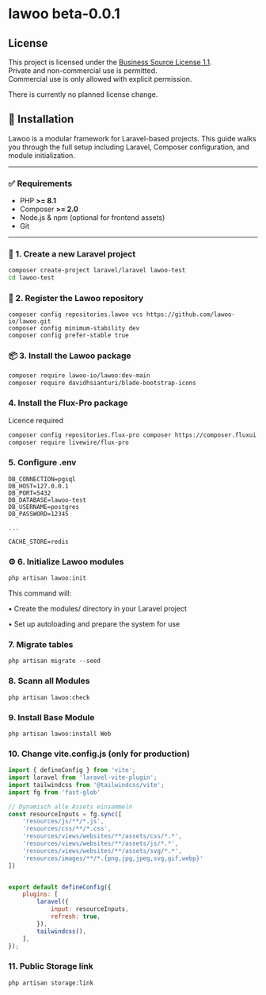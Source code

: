 # lawoo beta-0.0.1



## License

This project is licensed under the [Business Source License 1.1](LICENSE).  
Private and non-commercial use is permitted.  
Commercial use is only allowed with explicit permission.

There is currently no planned license change.

## 🚀 Installation

Lawoo is a modular framework for Laravel-based projects.
This guide walks you through the full setup including Laravel, Composer configuration, and module initialization.

---

### ✅ Requirements

- PHP **>= 8.1**
- Composer **>= 2.0**
- Node.js & npm (optional for frontend assets)
- Git

---

### 🔧 1. Create a new Laravel project

```bash
composer create-project laravel/laravel lawoo-test
cd lawoo-test
```
### 🔧 2. Register the Lawoo repository

```bach
composer config repositories.lawoo vcs https://github.com/lawoo-io/lawoo.git
composer config minimum-stability dev
composer config prefer-stable true
```

### 📦 3. Install the Lawoo package

```bash
composer require lawoo-io/lawoo:dev-main
composer require davidhsianturi/blade-bootstrap-icons
```

### 4. Install the Flux-Pro package
Licence required
```bash
composer config repositories.flux-pro composer https://composer.fluxui.dev
composer require livewire/flux-pro
```

### 5. Configure .env

```
DB_CONNECTION=pgsql
DB_HOST=127.0.0.1
DB_PORT=5432
DB_DATABASE=lawoo-test
DB_USERNAME=postgres
DB_PASSWORD=12345

...

CACHE_STORE=redis
```

### ⚙️ 6. Initialize Lawoo modules

```bash
php artisan lawoo:init
```

This command will:

•	Create the modules/ directory in your Laravel project 

•	Set up autoloading and prepare the system for use

### 7. Migrate tables
```shell
php artisan migrate --seed
```

### 8. Scann all Modules
```shell
php artisan lawoo:check
```

### 9. Install Base Module
```shell
php artisan lawoo:install Web
```

### 10. Change vite.config.js (only for production)
```javascript
import { defineConfig } from 'vite';
import laravel from 'laravel-vite-plugin';
import tailwindcss from '@tailwindcss/vite';
import fg from 'fast-glob'

// Dynamisch alle Assets einsammeln
const resourceInputs = fg.sync([
    'resources/js/**/*.js',
    'resources/css/**/*.css',
    'resources/views/websites/**/assets/css/*.*',
    'resources/views/websites/**/assets/js/*.*',
    'resources/views/websites/**/assets/svg/*.*',
    'resources/images/**/*.{png,jpg,jpeg,svg,gif,webp}'
])


export default defineConfig({
    plugins: [
        laravel({
            input: resourceInputs,
            refresh: true,
        }),
        tailwindcss(),
    ],
});
```

### 11. Public Storage link
```shell
php artisan storage:link
```
